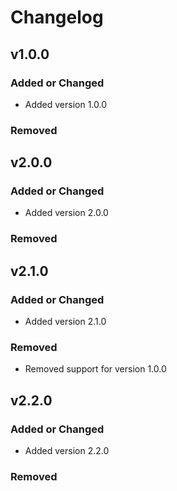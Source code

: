 # Changelog

## v1.0.0

### Added or Changed
- Added version 1.0.0

### Removed

## v2.0.0

### Added or Changed
- Added version 2.0.0

### Removed

## v2.1.0

### Added or Changed
- Added version 2.1.0

### Removed
- Removed support for version 1.0.0

## v2.2.0

### Added or Changed
- Added version 2.2.0

### Removed
